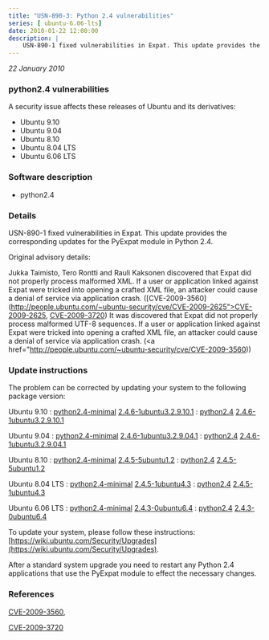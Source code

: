 ```yaml
---
title: "USN-890-3: Python 2.4 vulnerabilities"
series: [ ubuntu-6.06-lts]
date: 2010-01-22 12:00:00
description: |
    USN-890-1 fixed vulnerabilities in Expat. This update provides the corresponding updates for the PyExpat module in Python 2.4.
--- 
```

 
 

*22 January 2010*

### python2.4 vulnerabilities

A security issue affects these releases of Ubuntu and its derivatives:

* Ubuntu 9.10
* Ubuntu 9.04
* Ubuntu 8.10
* Ubuntu 8.04 LTS
* Ubuntu 6.06 LTS

### Software description

* python2.4 

### Details

USN-890-1 fixed vulnerabilities in Expat. This update provides the corresponding updates for the PyExpat module in Python 2.4.

Original advisory details:

 Jukka Taimisto, Tero Rontti and Rauli Kaksonen discovered that Expat did not properly process malformed XML. If a user or application linked against Expat were tricked into opening a crafted XML file, an attacker could cause a denial of service via application crash. ([CVE-2009-3560](http://people.ubuntu.com/~ubuntu-security/cve/CVE-2009-2625">CVE-2009-2625</a>, <a href="http://people.ubuntu.com/~ubuntu-security/cve/CVE-2009-3720">CVE-2009-3720</a>) It was discovered that Expat did not properly process malformed UTF-8 sequences. If a user or application linked against Expat were tricked into opening a crafted XML file, an attacker could cause a denial of service via application crash. (<a href="http://people.ubuntu.com/~ubuntu-security/cve/CVE-2009-3560)) 

### Update instructions

The problem can be corrected by updating your system to the following package version:

Ubuntu 9.10
 : [python2.4-minimal](https://launchpad.net/ubuntu/+source/python2.4) <span> [2.4.6-1ubuntu3.2.9.10.1](https://launchpad.net/ubuntu/+source/python2.4/2.4.6-1ubuntu3.2.9.10.1) </span> 
 : [python2.4](https://launchpad.net/ubuntu/+source/python2.4) <span> [2.4.6-1ubuntu3.2.9.10.1](https://launchpad.net/ubuntu/+source/python2.4/2.4.6-1ubuntu3.2.9.10.1) </span> 

Ubuntu 9.04
 : [python2.4-minimal](https://launchpad.net/ubuntu/+source/python2.4) <span> [2.4.6-1ubuntu3.2.9.04.1](https://launchpad.net/ubuntu/+source/python2.4/2.4.6-1ubuntu3.2.9.04.1) </span> 
 : [python2.4](https://launchpad.net/ubuntu/+source/python2.4) <span> [2.4.6-1ubuntu3.2.9.04.1](https://launchpad.net/ubuntu/+source/python2.4/2.4.6-1ubuntu3.2.9.04.1) </span> 

Ubuntu 8.10
 : [python2.4-minimal](https://launchpad.net/ubuntu/+source/python2.4) <span> [2.4.5-5ubuntu1.2](https://launchpad.net/ubuntu/+source/python2.4/2.4.5-5ubuntu1.2) </span> 
 : [python2.4](https://launchpad.net/ubuntu/+source/python2.4) <span> [2.4.5-5ubuntu1.2](https://launchpad.net/ubuntu/+source/python2.4/2.4.5-5ubuntu1.2) </span> 

Ubuntu 8.04 LTS
 : [python2.4-minimal](https://launchpad.net/ubuntu/+source/python2.4) <span> [2.4.5-1ubuntu4.3](https://launchpad.net/ubuntu/+source/python2.4/2.4.5-1ubuntu4.3) </span> 
 : [python2.4](https://launchpad.net/ubuntu/+source/python2.4) <span> [2.4.5-1ubuntu4.3](https://launchpad.net/ubuntu/+source/python2.4/2.4.5-1ubuntu4.3) </span> 

Ubuntu 6.06 LTS
 : [python2.4-minimal](https://launchpad.net/ubuntu/+source/python2.4) <span> [2.4.3-0ubuntu6.4](https://launchpad.net/ubuntu/+source/python2.4/2.4.3-0ubuntu6.4) </span> 
 : [python2.4](https://launchpad.net/ubuntu/+source/python2.4) <span> [2.4.3-0ubuntu6.4](https://launchpad.net/ubuntu/+source/python2.4/2.4.3-0ubuntu6.4) </span> 

To update your system, please follow these instructions: [https://wiki.ubuntu.com/Security/Upgrades](https://wiki.ubuntu.com/Security/Upgrades).

After a standard system upgrade you need to restart any Python 2.4 applications that use the PyExpat module to effect the necessary changes. 

### References

 
 [CVE-2009-3560](http://people.ubuntu.com/~ubuntu-security/cve/CVE-2009-3560), 

 [CVE-2009-3720](http://people.ubuntu.com/~ubuntu-security/cve/CVE-2009-3720)
 

